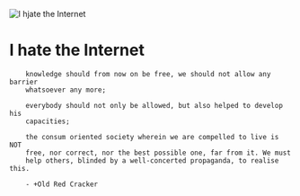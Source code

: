 ![I hjate the Internet](http://hylic.org/img/wizar.png)

# I hate the Internet
        knowledge should from now on be free, we should not allow any barrier 
        whatsoever any more;

        everybody should not only be allowed, but also helped to develop his 
        capacities;

        the consum oriented society wherein we are compelled to live is NOT 
        free, nor correct, nor the best possible one, far from it. We must 
        help others, blinded by a well-concerted propaganda, to realise this. 

        - +Old Red Cracker
